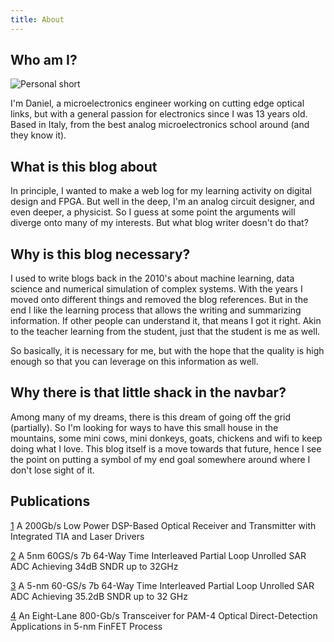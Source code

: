 ```yaml
---
title: About
---
```


## Who am I?

![Personal short](/images/itsmedaniel.jpg "Valeggio, 2023")

I'm Daniel, a microelectronics engineer working on cutting edge optical links, but with a general passion for electronics since I was 13 years old. Based in Italy, from the best analog microelectronics school around (and they know it).

## What is this blog about
In principle, I wanted to make a web log for my learning activity on digital design and FPGA. But well in the deep, I'm an analog circuit designer, and even deeper, a physicist. So I guess at some point the arguments will diverge onto many of my interests. But what blog writer doesn't do that?

## Why is this blog necessary?
I used to write blogs back in the 2010's about machine learning, data science and numerical simulation of complex systems. With the years I moved onto different things and removed the blog references. But in the end I like the learning process that allows the writing and summarizing information. If other people can understand it, that means I got it right. Akin to the teacher learning from the student, just that the student is me as well.

So basically, it is necessary for me, but with the hope that the quality is high enough so that you can leverage on this information as well.

## Why there is that little shack in the navbar?
Among many of my dreams, there is this dream of going off the grid (partially). So I'm looking for ways to have this small house in the mountains, some mini cows, mini donkeys, goats, chickens and wifi to keep doing what I love. This blog itself is a move towards that future, hence I see the point on putting a symbol of my end goal somewhere around where I don't lose sight of it.

## Publications 
[1](https://ieeexplore.ieee.org/document/10117191) A 200Gb/s Low Power DSP-Based Optical Receiver and Transmitter with Integrated TIA and Laser Drivers

[2](https://ieeexplore.ieee.org/document/10631522) A 5nm 60GS/s 7b 64-Way Time Interleaved Partial Loop Unrolled SAR ADC Achieving 34dB SNDR up to 32GHz

[3](https://ieeexplore.ieee.org/document/10816650) A 5-nm 60-GS/s 7b 64-Way Time Interleaved Partial Loop Unrolled SAR ADC Achieving 35.2dB SNDR up to 32 GHz

[4](https://ieeexplore.ieee.org/document/10906438) An Eight-Lane 800-Gb/s Transceiver for PAM-4 Optical Direct-Detection Applications in 5-nm FinFET Process